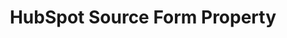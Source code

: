 ---
# -------------------------- #
#        CONTENT TYPE        #
# -------------------------- #

content-type: "api-form"
form-type: "source"
key: "source-form-properties-hubspot-object"


# -------------------------- #
#        OBJECT INFO         #
# -------------------------- #

title: "HubSpot Source Form Property"
api-type: "platform.hubspot"
display-name: "HubSpot"

source-type: "saas"
docs-name: "hubspot"

description: ""
---